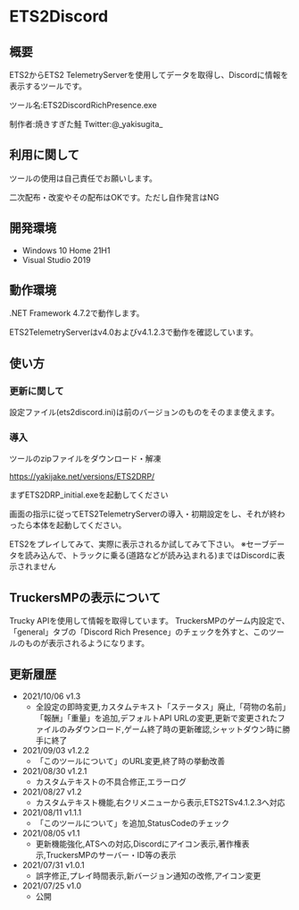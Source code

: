 # ETS2Discord
## 概要
ETS2からETS2 TelemetryServerを使用してデータを取得し、Discordに情報を表示するツールです。

ツール名:ETS2DiscordRichPresence.exe

制作者:焼きすぎた鮭 Twitter:@\_yakisugita_

## 利用に関して
ツールの使用は自己責任でお願いします。

二次配布・改変やその配布はOKです。ただし自作発言はNG

## 開発環境
- Windows 10 Home 21H1
- Visual Studio 2019

## 動作環境
.NET Framework 4.7.2で動作します。

ETS2TelemetryServerはv4.0およびv4.1.2.3で動作を確認しています。

## 使い方
### 更新に関して
設定ファイル(ets2discord.ini)は前のバージョンのものをそのまま使えます。

### 導入
ツールのzipファイルをダウンロード・解凍

https://yakijake.net/versions/ETS2DRP/

まずETS2DRP_initial.exeを起動してください

画面の指示に従ってETS2TelemetryServerの導入・初期設定をし、それが終わったら本体を起動してください。

ETS2をプレイしてみて、実際に表示されるか試してみて下さい。
※セーブデータを読み込んで、トラックに乗る(道路などが読み込まれる)まではDiscordに表示されません

## TruckersMPの表示について
Trucky APIを使用して情報を取得しています。
TruckersMPのゲーム内設定で、「general」タブの「Discord Rich Presence」のチェックを外すと、このツールのものが表示されるようになります。

## 更新履歴
 - 2021/10/06 v1.3
     - 全設定の即時変更,カスタムテキスト「ステータス」廃止,「荷物の名前」「報酬」「重量」を追加,デフォルトAPI URLの変更,更新で変更されたファイルのみダウンロード,ゲーム終了時の更新確認,シャットダウン時に勝手に終了
 - 2021/09/03 v1.2.2
     - 「このツールについて」のURL変更,終了時の挙動改善
 - 2021/08/30 v1.2.1
     - カスタムテキストの不具合修正,エラーログ
 - 2021/08/27 v1.2
     - カスタムテキスト機能,右クリメニューから表示,ETS2TSv4.1.2.3へ対応
 - 2021/08/11 v1.1.1
     - 「このツールについて」を追加,StatusCodeのチェック
 - 2021/08/05 v1.1
     - 更新機能強化,ATSへの対応,Discordにアイコン表示,著作権表示,TruckersMPのサーバー・ID等の表示
 - 2021/07/31 v1.0.1
     - 誤字修正,プレイ時間表示,新バージョン通知の改修,アイコン変更
 - 2021/07/25 v1.0
     - 公開
